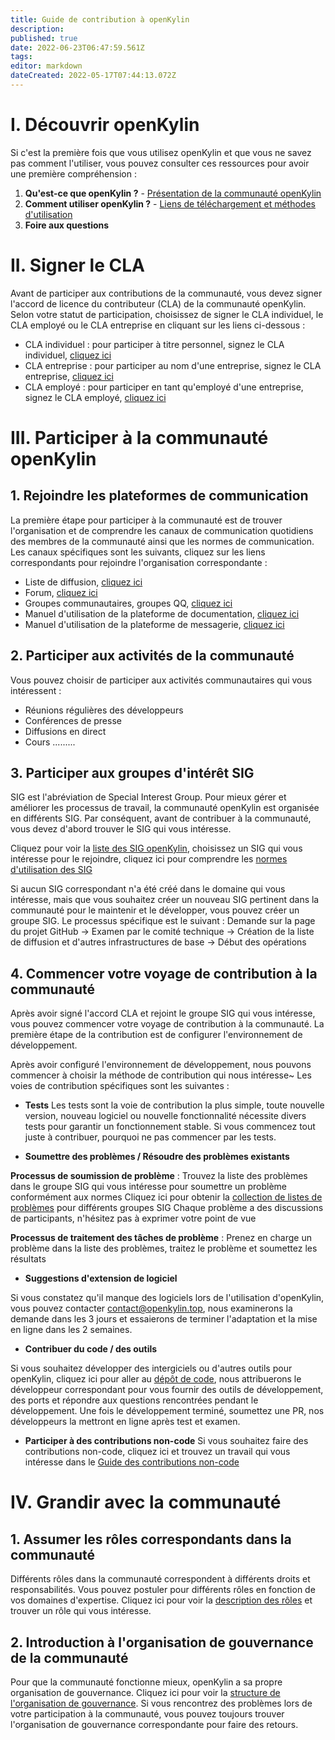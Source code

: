 ```yaml
---
title: Guide de contribution à openKylin
description:
published: true
date: 2022-06-23T06:47:59.561Z
tags:
editor: markdown
dateCreated: 2022-05-17T07:44:13.072Z
---
```


# I. Découvrir openKylin

Si c'est la première fois que vous utilisez openKylin et que vous ne savez pas comment l'utiliser, vous pouvez consulter ces ressources pour avoir une première compréhension :

1. **Qu'est-ce que openKylin ?** - [Présentation de la communauté openKylin](../社区简介.md)
2. **Comment utiliser openKylin ?** - [Liens de téléchargement et méthodes d'utilisation](https://openkylin.top/downloads/index-cn.html)  
3. **Foire aux questions**

# II. Signer le CLA

Avant de participer aux contributions de la communauté, vous devez signer l'accord de licence du contributeur (CLA) de la communauté openKylin.
Selon votre statut de participation, choisissez de signer le CLA individuel, le CLA employé ou le CLA entreprise en cliquant sur les liens ci-dessous :

* CLA individuel : pour participer à titre personnel, signez le CLA individuel, [cliquez ici](https://cla.openkylin.top/cla/default/index)
* CLA entreprise : pour participer au nom d'une entreprise, signez le CLA entreprise, [cliquez ici](https://cla.openkylin.top/cla/default/index)  
* CLA employé : pour participer en tant qu'employé d'une entreprise, signez le CLA employé, [cliquez ici](https://cla.openkylin.top/cla/default/index)

# III. Participer à la communauté openKylin

## 1. Rejoindre les plateformes de communication

La première étape pour participer à la communauté est de trouver l'organisation et de comprendre les canaux de communication quotidiens des membres de la communauté ainsi que les normes de communication. Les canaux spécifiques sont les suivants, cliquez sur les liens correspondants pour rejoindre l'organisation correspondante :

* Liste de diffusion, [cliquez ici](https://mailweb.openkylin.top/postorius/lists/)
* Forum, [cliquez ici](https://forum.openkylin.top/portal.php)
* Groupes communautaires, groupes QQ, [cliquez ici](https://openkylin.top/community/index-cn.html)
* Manuel d'utilisation de la plateforme de documentation, [cliquez ici](../社区平台指南/文档平台使用指南.md)
* Manuel d'utilisation de la plateforme de messagerie, [cliquez ici](../社区平台指南/邮件列表使用指南.md)

## 2. Participer aux activités de la communauté

Vous pouvez choisir de participer aux activités communautaires qui vous intéressent :

* Réunions régulières des développeurs
* Conférences de presse
* Diffusions en direct
* Cours
.........

## 3. Participer aux groupes d'intérêt SIG

SIG est l'abréviation de Special Interest Group. Pour mieux gérer et améliorer les processus de travail, la communauté openKylin est organisée en différents SIG. Par conséquent, avant de contribuer à la communauté, vous devez d'abord trouver le SIG qui vous intéresse.

Cliquez pour voir la [liste des SIG openKylin](https://mailweb.openkylin.top/postorius/lists/), choisissez un SIG qui vous intéresse pour le rejoindre, cliquez ici pour comprendre les [normes d'utilisation des SIG](../SIG管理指南/SIG组章程.md)

Si aucun SIG correspondant n'a été créé dans le domaine qui vous intéresse, mais que vous souhaitez créer un nouveau SIG pertinent dans la communauté pour le maintenir et le développer, vous pouvez créer un groupe SIG. Le processus spécifique est le suivant :
Demande sur la page du projet GitHub -> Examen par le comité technique -> Création de la liste de diffusion et d'autres infrastructures de base -> Début des opérations

## 4. Commencer votre voyage de contribution à la communauté

Après avoir signé l'accord CLA et rejoint le groupe SIG qui vous intéresse, vous pouvez commencer votre voyage de contribution à la communauté. La première étape de la contribution est de configurer l'environnement de développement.
<!-- , cliquez ici pour voir le [Guide de configuration de l'environnement de développement]() -->

Après avoir configuré l'environnement de développement, nous pouvons commencer à choisir la méthode de contribution qui nous intéresse~
Les voies de contribution spécifiques sont les suivantes :

* **Tests**
Les tests sont la voie de contribution la plus simple, toute nouvelle version, nouveau logiciel ou nouvelle fonctionnalité nécessite divers tests pour garantir un fonctionnement stable. Si vous commencez tout juste à contribuer, pourquoi ne pas commencer par les tests.
<!--
Cliquez ici pour obtenir la [liste actuelle des produits et logiciels à tester]()
Cliquez ici pour obtenir les [normes de test de la communauté]()
Cliquez ici pour demander à rejoindre le [groupe de test des nouvelles versions]()
-->

* **Soumettre des problèmes / Résoudre des problèmes existants**
 <!-- **Processus de soumission de problème** : Trouvez la liste des problèmes dans le groupe SIG qui vous intéresse - Référez-vous au [guide de soumission de problème]() pour soumettre un problème conformément aux normes -->
**Processus de soumission de problème** : Trouvez la liste des problèmes dans le groupe SIG qui vous intéresse pour soumettre un problème conformément aux normes
Cliquez ici pour obtenir la [collection de listes de problèmes](https://gitee.com/openkylin/community/issues) pour différents groupes SIG
Chaque problème a des discussions de participants, n'hésitez pas à exprimer votre point de vue
<!-- **Processus de traitement des tâches de problème** : Prenez en charge un problème dans la liste des problèmes ([liste de prise en charge]()) - Référez-vous aux [normes de résolution de problème]() pour traiter le problème et soumettre les résultats -->
**Processus de traitement des tâches de problème** : Prenez en charge un problème dans la liste des problèmes, traitez le problème et soumettez les résultats

* **Suggestions d'extension de logiciel**
<!-- Si vous constatez qu'il manque des logiciels lors de l'utilisation d'openKylin, vous pouvez cliquer ici pour [soumettre une demande d'adaptation de logiciel](), nous examinerons la demande dans les 3 jours et essaierons de terminer l'adaptation et la mise en ligne dans les 2 semaines. -->
Si vous constatez qu'il manque des logiciels lors de l'utilisation d'openKylin, vous pouvez contacter contact@openkylin.top, nous examinerons la demande dans les 3 jours et essaierons de terminer l'adaptation et la mise en ligne dans les 2 semaines.

* **Contribuer du code / des outils**
<!-- Si vous souhaitez développer des intergiciels ou d'autres outils pour openKylin, cliquez ici pour [soumettre une idée](), nous attribuerons le développeur correspondant pour vous fournir des outils de développement, des ports et répondre aux questions rencontrées pendant le développement. Une fois le développement terminé, cliquez ici pour [soumettre l'outil](), nos développeurs le mettront en ligne après test et examen. Cliquez ici pour consulter les [normes de contribution]() -->
Si vous souhaitez développer des intergiciels ou d'autres outils pour openKylin, cliquez ici pour aller au [dépôt de code](https://gitee.com/openkylin), nous attribuerons le développeur correspondant pour vous fournir des outils de développement, des ports et répondre aux questions rencontrées pendant le développement. Une fois le développement terminé, soumettez une PR, nos développeurs la mettront en ligne après test et examen.

* **Participer à des contributions non-code**
Si vous souhaitez faire des contributions non-code, cliquez ici et trouvez un travail qui vous intéresse dans le [Guide des contributions non-code](./非代码贡献指南.md)

# IV. Grandir avec la communauté

## 1. Assumer les rôles correspondants dans la communauté
<!-- Différents rôles dans la communauté correspondent à différents droits et responsabilités. Vous pouvez postuler pour différents rôles en fonction de vos domaines d'expertise. Cliquez ici pour voir la [description des rôles](./openKylin社区贡献角色.md). Si vous trouvez un rôle qui vous intéresse, vous pouvez cliquer ici pour [postuler](). -->
Différents rôles dans la communauté correspondent à différents droits et responsabilités. Vous pouvez postuler pour différents rôles en fonction de vos domaines d'expertise. Cliquez ici pour voir la [description des rôles](./openKylin社区贡献角色.md) et trouver un rôle qui vous intéresse.

## 2. Introduction à l'organisation de gouvernance de la communauté
Pour que la communauté fonctionne mieux, openKylin a sa propre organisation de gouvernance. Cliquez ici pour voir la [structure de l'organisation de gouvernance](../社区组织架构/社区治理组织架构.md). Si vous rencontrez des problèmes lors de votre participation à la communauté, vous pouvez toujours trouver l'organisation de gouvernance correspondante pour faire des retours.